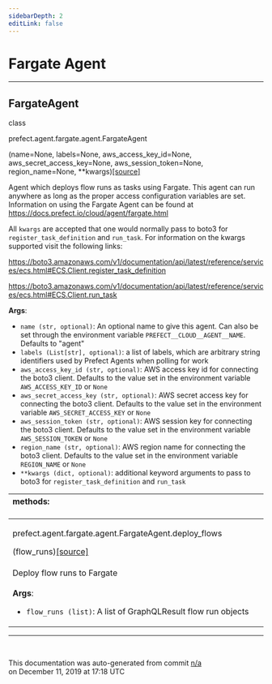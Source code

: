 ```yaml
---
sidebarDepth: 2
editLink: false
---
```

# Fargate Agent
---
 ## FargateAgent
 <div class='class-sig' id='prefect-agent-fargate-agent-fargateagent'><p class="prefect-sig">class </p><p class="prefect-class">prefect.agent.fargate.agent.FargateAgent</p>(name=None, labels=None, aws_access_key_id=None, aws_secret_access_key=None, aws_session_token=None, region_name=None, **kwargs)<span class="source"><a href="https://github.com/PrefectHQ/prefect/blob/master/src/prefect/agent/fargate/agent.py#L12">[source]</a></span></div>

Agent which deploys flow runs as tasks using Fargate. This agent can run anywhere as long as the proper access configuration variables are set.  Information on using the Fargate Agent can be found at https://docs.prefect.io/cloud/agent/fargate.html

All `kwargs` are accepted that one would normally pass to boto3 for `register_task_definition` and `run_task`. For information on the kwargs supported visit the following links:

https://boto3.amazonaws.com/v1/documentation/api/latest/reference/services/ecs.html#ECS.Client.register_task_definition

https://boto3.amazonaws.com/v1/documentation/api/latest/reference/services/ecs.html#ECS.Client.run_task

**Args**:     <ul class="args"><li class="args">`name (str, optional)`: An optional name to give this agent. Can also be set through         the environment variable `PREFECT__CLOUD__AGENT__NAME`. Defaults to "agent"     </li><li class="args">`labels (List[str], optional)`: a list of labels, which are arbitrary string identifiers used by Prefect         Agents when polling for work     </li><li class="args">`aws_access_key_id (str, optional)`: AWS access key id for connecting the boto3         client. Defaults to the value set in the environment variable         `AWS_ACCESS_KEY_ID` or `None`     </li><li class="args">`aws_secret_access_key (str, optional)`: AWS secret access key for connecting         the boto3 client. Defaults to the value set in the environment variable         `AWS_SECRET_ACCESS_KEY` or `None`     </li><li class="args">`aws_session_token (str, optional)`: AWS session key for connecting the boto3         client. Defaults to the value set in the environment variable         `AWS_SESSION_TOKEN` or `None`     </li><li class="args">`region_name (str, optional)`: AWS region name for connecting the boto3 client.         Defaults to the value set in the environment variable `REGION_NAME` or `None`     </li><li class="args">`**kwargs (dict, optional)`: additional keyword arguments to pass to boto3 for         `register_task_definition` and `run_task`</li></ul>

|methods: &nbsp;&nbsp;&nbsp;&nbsp;&nbsp;&nbsp;&nbsp;&nbsp;&nbsp;&nbsp;&nbsp;&nbsp;&nbsp;&nbsp;&nbsp;&nbsp;&nbsp;&nbsp;&nbsp;&nbsp;&nbsp;&nbsp;&nbsp;&nbsp;&nbsp;&nbsp;&nbsp;&nbsp;&nbsp;&nbsp;&nbsp;&nbsp;&nbsp;&nbsp;&nbsp;&nbsp;&nbsp;&nbsp;&nbsp;&nbsp;&nbsp;&nbsp;&nbsp;&nbsp;&nbsp;&nbsp;&nbsp;&nbsp;&nbsp;&nbsp;&nbsp;&nbsp;&nbsp;&nbsp;&nbsp;&nbsp;&nbsp;&nbsp;&nbsp;&nbsp;&nbsp;&nbsp;&nbsp;&nbsp;&nbsp;&nbsp;&nbsp;&nbsp;&nbsp;&nbsp;&nbsp;&nbsp;&nbsp;&nbsp;&nbsp;&nbsp;&nbsp;&nbsp;&nbsp;&nbsp;&nbsp;&nbsp;&nbsp;&nbsp;&nbsp;&nbsp;&nbsp;&nbsp;&nbsp;&nbsp;&nbsp;&nbsp;&nbsp;&nbsp;&nbsp;&nbsp;&nbsp;&nbsp;&nbsp;&nbsp;&nbsp;&nbsp;&nbsp;&nbsp;&nbsp;&nbsp;&nbsp;&nbsp;&nbsp;&nbsp;&nbsp;&nbsp;&nbsp;&nbsp;&nbsp;&nbsp;&nbsp;&nbsp;&nbsp;&nbsp;&nbsp;&nbsp;&nbsp;&nbsp;&nbsp;&nbsp;&nbsp;&nbsp;&nbsp;&nbsp;&nbsp;&nbsp;&nbsp;&nbsp;&nbsp;&nbsp;&nbsp;&nbsp;&nbsp;&nbsp;&nbsp;&nbsp;&nbsp;&nbsp;&nbsp;&nbsp;&nbsp;&nbsp;&nbsp;&nbsp;|
|:----|
 | <div class='method-sig' id='prefect-agent-fargate-agent-fargateagent-deploy-flows'><p class="prefect-class">prefect.agent.fargate.agent.FargateAgent.deploy_flows</p>(flow_runs)<span class="source"><a href="https://github.com/PrefectHQ/prefect/blob/master/src/prefect/agent/fargate/agent.py#L156">[source]</a></span></div>
<p class="methods">Deploy flow runs to Fargate<br><br>**Args**:     <ul class="args"><li class="args">`flow_runs (list)`: A list of GraphQLResult flow run objects</li></ul></p>|

---
<br>


<p class="auto-gen">This documentation was auto-generated from commit <a href='https://github.com/PrefectHQ/prefect/commit/n/a'>n/a</a> </br>on December 11, 2019 at 17:18 UTC</p>